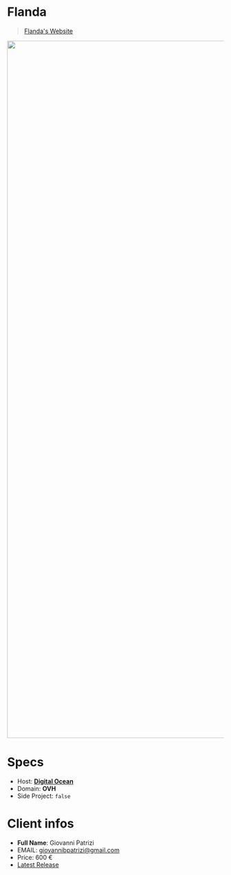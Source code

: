 # Flanda
> [Flanda's Website][flanda]

<p align="center">
	<img width="1622" alt="screen shot 2017-12-31 at 00 51 51" src="https://user-images.githubusercontent.com/16429579/34458065-d0520e88-edc4-11e7-993b-de71480ad440.png">
</p>

# Specs
- Host: [**Digital Ocean**][digitalocean]
- Domain: **OVH**
- Side Project: `false`


# Client infos
- **Full Name**: Giovanni Patrizi
- EMAIL: [giovannibpatrizi@gmail.com](mailto:giovannibpatrizi@gmail.com)
- Price: 600 €
- [Latest Release][latest]



[flanda]: https://flanda.eu
[digitalocean]: https://digitalocean.com
[latest]: https://github.com/Rawnly/flanda-website/releases/latest
